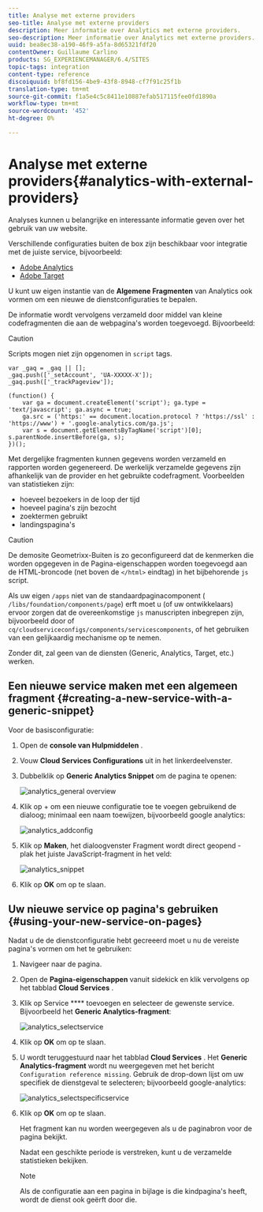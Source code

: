 ```yaml
---
title: Analyse met externe providers
seo-title: Analyse met externe providers
description: Meer informatie over Analytics met externe providers.
seo-description: Meer informatie over Analytics met externe providers.
uuid: bea8ec38-a190-46f9-a5fa-8d65321fdf20
contentOwner: Guillaume Carlino
products: SG_EXPERIENCEMANAGER/6.4/SITES
topic-tags: integration
content-type: reference
discoiquuid: bf8fd156-4be9-43f8-8948-cf7f91c25f1b
translation-type: tm+mt
source-git-commit: f1a5e4c5c8411e10887efab517115fee0fd1890a
workflow-type: tm+mt
source-wordcount: '452'
ht-degree: 0%

---
```



# Analyse met externe providers{#analytics-with-external-providers}

Analyses kunnen u belangrijke en interessante informatie geven over het gebruik van uw website.

Verschillende configuraties buiten de box zijn beschikbaar voor integratie met de juiste service, bijvoorbeeld:

* [Adobe Analytics](/help/sites-administering/adobeanalytics.md)
* [Adobe Target](/help/sites-administering/target.md)

U kunt uw eigen instantie van de **Algemene Fragmenten** van Analytics ook vormen om een nieuwe de dienstconfiguraties te bepalen.

De informatie wordt vervolgens verzameld door middel van kleine codefragmenten die aan de webpagina&#39;s worden toegevoegd. Bijvoorbeeld:

>[!CAUTION]
>
>Scripts mogen niet zijn opgenomen in `script` tags.

```
var _gaq = _gaq || [];
_gaq.push(['_setAccount', 'UA-XXXXX-X']);
_gaq.push(['_trackPageview']);

(function() {
    var ga = document.createElement('script'); ga.type = 'text/javascript'; ga.async = true;
    ga.src = ('https:' == document.location.protocol ? 'https://ssl' : 'https://www') + '.google-analytics.com/ga.js';
    var s = document.getElementsByTagName('script')[0]; s.parentNode.insertBefore(ga, s);
})();
```

Met dergelijke fragmenten kunnen gegevens worden verzameld en rapporten worden gegenereerd. De werkelijk verzamelde gegevens zijn afhankelijk van de provider en het gebruikte codefragment. Voorbeelden van statistieken zijn:

* hoeveel bezoekers in de loop der tijd
* hoeveel pagina&#39;s zijn bezocht
* zoektermen gebruikt
* landingspagina&#39;s

>[!CAUTION]
>
>De demosite Geometrixx-Buiten is zo geconfigureerd dat de kenmerken die worden opgegeven in de Pagina-eigenschappen worden toegevoegd aan de HTML-broncode (net boven de `</html>` eindtag) in het bijbehorende `js` script.
>
>
>Als uw eigen `/apps` niet van de standaardpaginacomponent ( `/libs/foundation/components/page`) erft moet u (of uw ontwikkelaars) ervoor zorgen dat de overeenkomstige `js` manuscripten inbegrepen zijn, bijvoorbeeld door of `cq/cloudserviceconfigs/components/servicescomponents`, of het gebruiken van een gelijkaardig mechanisme op te nemen.
>
>
>Zonder dit, zal geen van de diensten (Generic, Analytics, Target, etc.) werken.

## Een nieuwe service maken met een algemeen fragment {#creating-a-new-service-with-a-generic-snippet}

Voor de basisconfiguratie:

1. Open de **console van Hulpmiddelen** .

1. Vouw **Cloud Services Configurations** uit in het linkerdeelvenster.

1. Dubbelklik op **Generic Analytics Snippet** om de pagina te openen:

   ![analytics_general overview](assets/analytics_genericoverview.png)

1. Klik op + om een nieuwe configuratie toe te voegen gebruikend de dialoog; minimaal een naam toewijzen, bijvoorbeeld google analytics:

   ![analytics_addconfig](assets/analytics_addconfig.png)

1. Klik op **Maken**, het dialoogvenster Fragment wordt direct geopend - plak het juiste JavaScript-fragment in het veld:

   ![analytics_snippet](assets/analytics_snippet.png)

1. Klik op **OK** om op te slaan.

## Uw nieuwe service op pagina&#39;s gebruiken {#using-your-new-service-on-pages}

Nadat u de de dienstconfiguratie hebt gecreeerd moet u nu de vereiste pagina&#39;s vormen om het te gebruiken:

1. Navigeer naar de pagina.

1. Open de **Pagina-eigenschappen** vanuit sidekick en klik vervolgens op het tabblad **Cloud Services** .

1. Klik op Service **** toevoegen en selecteer de gewenste service. Bijvoorbeeld het **Generic Analytics-fragment**:

   ![analytics_selectservice](assets/analytics_selectservice.png)

1. Klik op **OK** om op te slaan.

1. U wordt teruggestuurd naar het tabblad **Cloud Services** . Het **Generic Analytics-fragment** wordt nu weergegeven met het bericht `Configuration reference missing`. Gebruik de drop-down lijst om uw specifiek de dienstgeval te selecteren; bijvoorbeeld google-analytics:

   ![analytics_selectspecificservice](assets/analytics_selectspecificservice.png)

1. Klik op **OK** om op te slaan.

   Het fragment kan nu worden weergegeven als u de paginabron voor de pagina bekijkt.

   Nadat een geschikte periode is verstreken, kunt u de verzamelde statistieken bekijken.

   >[!NOTE]
   >
   >Als de configuratie aan een pagina in bijlage is die kindpagina&#39;s heeft, wordt de dienst ook geërft door die.

